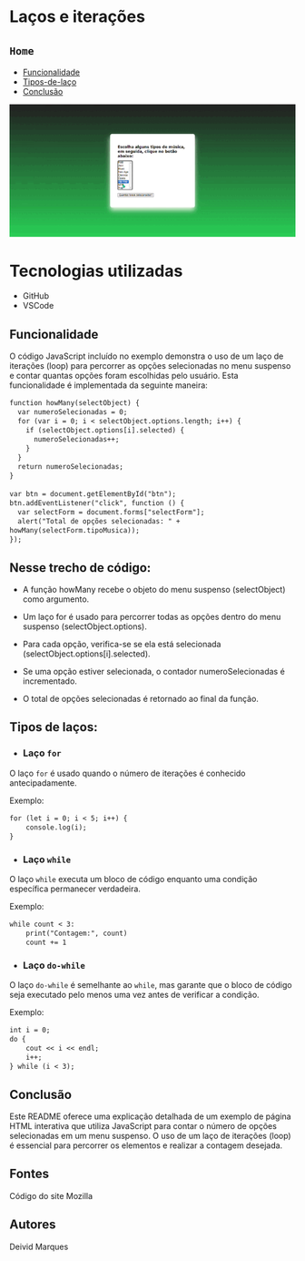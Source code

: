 # **Laços e iterações**

## ``Home``

- [Funcionalidade](#funcionalidade)
- [Tipos-de-laço](#tipos-de-laços)
- [Conclusão](#conclusão)


![Preview](img/lacos.gif)

# **Tecnologias utilizadas**
* GitHub
* VSCode

##  **Funcionalidade**

O código JavaScript incluído no exemplo demonstra o uso de um laço de iterações (loop) para percorrer as opções selecionadas no menu suspenso e contar quantas opções foram escolhidas pelo usuário. Esta funcionalidade é implementada da seguinte maneira:
```
function howMany(selectObject) {
  var numeroSelecionadas = 0;
  for (var i = 0; i < selectObject.options.length; i++) {
    if (selectObject.options[i].selected) {
      numeroSelecionadas++;
    }
  }
  return numeroSelecionadas;
}

var btn = document.getElementById("btn");
btn.addEventListener("click", function () {
  var selectForm = document.forms["selectForm"];
  alert("Total de opções selecionadas: " + howMany(selectForm.tipoMusica));
});
```

## **Nesse trecho de código:**
- A função howMany recebe o objeto do menu suspenso (selectObject) como argumento.

- Um laço for é usado para percorrer todas as opções dentro do menu suspenso (selectObject.options).

- Para cada opção, verifica-se se ela está selecionada (selectObject.options[i].selected).

- Se uma opção estiver selecionada, o contador numeroSelecionadas é incrementado.

- O total de opções selecionadas é retornado ao final da função.

## **Tipos de laços:**

- ### **Laço `for`**
O laço `for` é usado quando o número de iterações é conhecido antecipadamente.

Exemplo:
```
for (let i = 0; i < 5; i++) {
    console.log(i);
}
```

- ### **Laço `while`**
O laço `while` executa um bloco de código enquanto uma condição específica permanecer verdadeira.

Exemplo:
```count = 0
while count < 3:
    print("Contagem:", count)
    count += 1
```

- ### **Laço `do-while`**
O laço `do-while` é semelhante ao `while`, mas garante que o bloco de código seja executado pelo menos uma vez antes de verificar a condição.

Exemplo:
```
int i = 0;
do {
    cout << i << endl;
    i++;
} while (i < 3);
```

## **Conclusão**
Este README oferece uma explicação detalhada de um exemplo de página HTML interativa que utiliza JavaScript para contar o número de opções selecionadas em um menu suspenso. O uso de um laço de iterações (loop) é essencial para percorrer os elementos e realizar a contagem desejada.

## **Fontes**
Código do site Mozilla

## **Autores**
Deivid Marques
